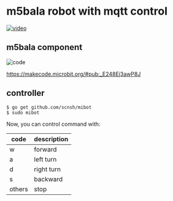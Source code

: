 # m5bala robot with mqtt control

[![video](https://img.youtube.com/vi/Z31ZHTtBVgU/0.jpg)](https://www.youtube.com/watch?v=Z31ZHTtBVgU)

## m5bala component 

![code](./microbit/code.png)

https://makecode.microbit.org/#pub:_E248Ej3awP8J


## controller

```
$ go get github.com/scnsh/mibot
$ sudo mibot
```

Now, you can control command with:

| code | description |
| --- | --- |
| w | forward |
| a | left turn|
| d | right turn|
| s | backward |
| others| stop |
